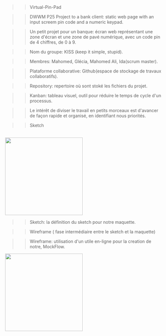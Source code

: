 >>Virtual-Pin-Pad

>>DWWM P25 Project to a bank client: static web page with an input screem pin code and a numeric keypad.

>>Un petit projet pour un banque: écran web représentant une zone d'écran et une zone de pavé numérique, avec un code pin de 4 chiffres, de 0 à 9.

>>Nom du groupe: KISS (keep it simple, stupid).

>>Membres: Mahomed, Glécia, Mahomed Ali, Ida(scrum master).

>>Plataforme collaborative: Github(espace de stockage de travaux collaboratifs).

>>Repository: repertoire où sont stoké les fichiers du projet.

>>Kanban: tableau visuel, outil pour réduire le temps de cycle d'un processus.

>>Le intérêt de diviser le travail en petits morceaux est d'avancer de façon rapide et organisé, en identifiant nous priorités.

>>Sketch
<br>
<img src= https://user-images.githubusercontent.com/45296020/141976470-a17ca932-ef1b-40a4-bcd3-b5cfd34a4f96.jpg width=250px>


>>Sketch: la définition du sketch pour notre maquette.


>>Wireframe ( fase intermédiaire entre le sketch et la maquette)

>>Wireframe: utilisation d'un utile en-ligne pour la creation de notre, MockFlow.


<img src= https://user-images.githubusercontent.com/45296020/141993769-2c8a8e96-bdf4-4472-a1ad-a362f8c4498f.png width=250px>


































